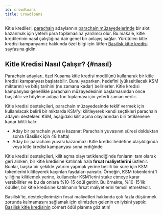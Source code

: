 ```yaml
---
id: crowdloans
title: Crowdloans
---
```


Kitle kredileri, [parachain](/parachains) adaylarının [parachain müzayedelerinde](/parachain_auctions) bir slot kazanmak için yeterli para toplamasına yardımcı olur. Bu makale, kitle kredilerinin nasıl çalıştığına dair genel bir anlayış sağlar. Yürütülen kitle kredisi kampanyamız hakkında özel bilgi için lütfen [Basilisk kitle kredisi sayfasına](/basilisk_crowdloan) gidin.


## Kitle Kredisi Nasıl Çalışır? {#nasıl}

Parachain adayları, özel Kusama kitle kredisi modülünü kullanarak bir kitle kredisi kampanyası başlatabilir. Bunu yaparken, hedefini (yükseltilecek KSM miktarını) ve bitiş tarihini (ne zamana kadar) belirlerler. Kitle kredisi kampanyası genellikle parachain müzayedesinin başlamasından önce başlatılır ve böylece adaya fon toplaması için yeterli zaman verilir.

Kitle kredisi destekçileri, parachain müzayedesinde teklif vermek için kullanılacak belirli bir miktarda KSM'yi kilitleyerek kendi seçtikleri parachain adayını destekler. KSM, aşağıdaki kilit açma olaylarından biri tetiklenene kadar kilitli kalır:

* Aday bir parachain yuvası kazanır: Parachain yuvasının süresi dolduktan sonra (Basilisk için 48 hafta)
* Aday bir parachain yuvası kazanmaz: Kitle kredisi hedefine ulaşıldığında veya kitle kredisi kampanyası sona erdiğinde

Kitle kredisi destekçileri, kilit açma olayı tetiklendiğinde fonlarını tam olarak geri alırken, bir kitle kredisine katılmak hala **fırsat maliyetlerini** üstlenir. Bunlar, başka bir şekilde yatırım yapmak yerine belirli bir süre için KSM tokenlerini kilitleyerek kaçırılan faydaları yansıtır. Örneğin, KSM tokenlerini 1 yıllığına kilitlemek yerine, kullanıcılar KSM'lerini stake etmeye karar verebilirler ve bu da onlara %10-15 ödül getirir. Bu örnekte, %10-15'lik ödüller, bir kitle kredisine katılmanın fırsat maliyetlerini temsil etmektedir.

Basilisk'te, destekçilerimizin fırsat maliyetleri hakkında çok fazla düşünmek zorunda kalmamasını sağlamak için elimizden gelenin en iyisini yaptık: [Basilisk kitle kredisinin](/basilisk_crowdloan) cömert ödül planına göz atın!
